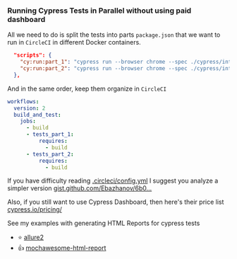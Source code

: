 ### Running Cypress Tests in Parallel without using paid dashboard

All we need to do is split the tests into parts `package.json` that we want to run in `CircleCI` in different Docker containers.
```json
  "scripts": {
    "cy:run:part_1": "cypress run --browser chrome --spec ./cypress/integration/1-getting-started/todo.spec.js",
    "cy:run:part_2": "cypress run --browser chrome --spec ./cypress/integration/2-advanced-examples/actions.spec.js"
  },
```

And in the same order, keep them organize in `CircleCI`

```yaml
workflows:
  version: 2
  build_and_test:
    jobs:
      - build
      - tests_part_1:
          requires:
            - build
      - tests_part_2:
          requires:
            - build
```

If you have difficulty reading [.circleci/config.yml](.circleci/config.yml) I suggest you analyze a simpler version [gist.github.com/Ebazhanov/6b0...](https://gist.github.com/Ebazhanov/6b0434132145e0b1ef67b07201c6cde0)

Also, if you still want to use Cypress Dashboard, then here's their price list [cypress.io/pricing/](https://www.cypress.io/pricing/)

See my examples with generating HTML Reports for cypress tests
- ⭐ [allure2](https://github.com/Ebazhanov/cypress-allure2-report-example)
- 👍 [mochawesome-html-report](https://github.com/Ebazhanov/cypress-mochawesome-html-report-example)


